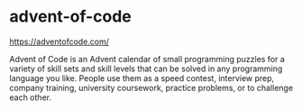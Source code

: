 # advent-of-code
https://adventofcode.com/ 

Advent of Code is an Advent calendar of small programming puzzles for a variety of skill sets and skill levels that can be solved in any programming language you like. People use them as a speed contest,
interview prep, company training, university coursework, practice problems, or to challenge each other.


